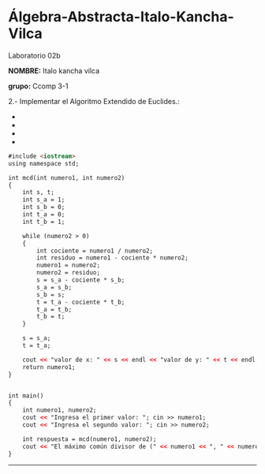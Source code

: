 # Álgebra-Abstracta-Italo-Kancha-Vilca
Laboratorio 02b

**NOMBRE:** Italo kancha vilca

**grupo:** Ccomp 3-1


 2.- Implementar el Algoritmo Extendido de Euclides.:

- 
- 
-
-

```html
#include <iostream>
using namespace std;

int mcd(int numero1, int numero2) 
{
    int s, t;
    int s_a = 1;
    int s_b = 0;
    int t_a = 0;
    int t_b = 1;

    while (numero2 > 0) 
    {
        int cociente = numero1 / numero2;
        int residuo = numero1 - cociente * numero2;
        numero1 = numero2;
        numero2 = residuo;
        s = s_a - cociente * s_b;
        s_a = s_b;
        s_b = s;
        t = t_a - cociente * t_b;
        t_a = t_b;
        t_b = t;
    }

    s = s_a;
    t = t_a;

    cout << "valor de x: " << s << endl << "valor de y: " << t << endl;
    return numero1;
}


int main() 
{
    int numero1, numero2;
    cout << "Ingresa el primer valor: "; cin >> numero1;
    cout << "Ingresa el segundo valor: "; cin >> numero2;

    int respuesta = mcd(numero1, numero2);
    cout << "El máximo común divisor de (" << numero1 << ", " << numero2 << ") es: " << respuesta << endl;
}
```


---
